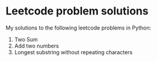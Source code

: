 # Leetcode problem solutions
My solutions to the following leetcode problems in Python:
1. Two Sum
2. Add two numbers
3. Longest substring without repeating characters
